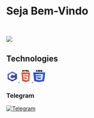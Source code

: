 # Seja Bem-Vindo

<br>

![](https://komarev.com/ghpvc/?username=Sh1nK4tsut-C&style=flat-square)

## Technologies

<p>
        <a href="#">
            <img alt="C" width="32px" height="30px" src="assets1/C.png">
        </a>
        <a href="#">
            <img alt="HTML" width="32px" height="32px"
                src="assets1/html.svg">
        </a>
        <a href="#">
            <img alt="CSS" width="32px" height="32px" src="assets1/ccs3.svg">
        </a>
    </p>
    
### Telegram  
    
<p>
    <a href="https://t.me/Sh1nK4tsu">
        <img alt="Telegram" src="https://img.shields.io/static/v1?style=flat&logo=telegram&logoColor=white&color=%239146FF&label=&message=Sh1nK4tsu"/>
    </a>
</p>
